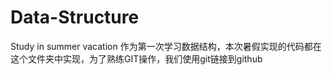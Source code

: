 # Data-Structure
Study in summer vacation 
作为第一次学习数据结构，本次暑假实现的代码都在这个文件夹中实现，为了熟练GIT操作，我们使用git链接到github
